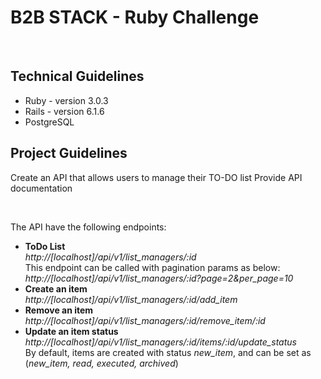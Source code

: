 # B2B STACK - Ruby Challenge

<br />

## Technical Guidelines

- Ruby - version 3.0.3
- Rails - version 6.1.6
- PostgreSQL

## Project Guidelines

Create an API that allows users to manage their TO-DO list
Provide API documentation

<br />

The API have the following endpoints:

- <b>ToDo List</b> <br />
    <i>http://[localhost]/api/v1/list_managers/:id</i> <br />
  This endpoint can be called with pagination params as below: <br />
    <i>http://[localhost]/api/v1/list_managers/:id?page=2&per_page=10</i>
- <b>Create an item</b> <br />
    <i>http://[localhost]/api/v1/list_managers/:id/add_item</i>
- <b>Remove an item</b> <br />
    <i>http://[localhost]/api/v1/list_managers/:id/remove_item/:id</i>
- <b>Update an item status</b> <br />
    <i>http://[localhost]/api/v1/list_managers/:id/items/:id/update_status</i> <br />
  By default, items are created with status <i>new_item</i>, and can be set as (<i>new_item, read, executed, archived</i>) 
  


